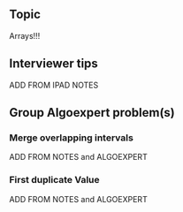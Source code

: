 
## Topic 
Arrays!!!


## Interviewer tips

ADD FROM IPAD NOTES




## Group Algoexpert problem(s)


### Merge overlapping intervals 

ADD FROM NOTES and ALGOEXPERT

### First duplicate Value

ADD FROM NOTES and ALGOEXPERT